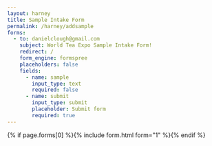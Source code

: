 ```yaml
---
layout: harney
title: Sample Intake Form
permalink: /harney/addsample
forms:
  - to: danielclough@gmail.com
    subject: World Tea Expo Sample Intake Form!
    redirect: /
    form_engine: formspree
    placeholders: false
    fields: 
      - name: sample
        input_type: text
        required: false
      - name: submit
        input_type: submit
        placeholder: Submit form
        required: true
---
```



<div id="form-wrapper">
	

  {% if page.forms[0] %}{% include form.html form="1" %}{% endif %}


</div>





